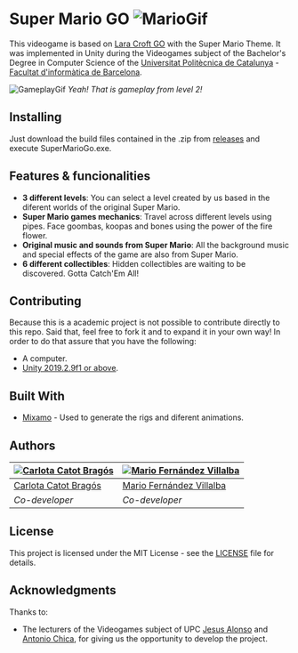 # Super Mario GO ![MarioGif](https://github.com/mariofv/SuperMarioGo/blob/master/media/img/Mario.gif)

This videogame is based on [Lara Croft GO](https://en.wikipedia.org/wiki/Lara_Croft_Go) with the Super Mario Theme. It was implemented in Unity during the Videogames subject of the Bachelor's Degree in Computer Science of the [Universitat Politècnica de Catalunya](https://www.upc.edu/ca) - [Facultat d'informàtica de Barcelona](https://www.fib.upc.edu/).


![GameplayGif](https://github.com/mariofv/SuperMarioGo/blob/master/media/img/mario-gameplay.gif)
*Yeah! That is gameplay from level 2!*

## Installing
Just download the build files contained in the .zip from [releases](https://github.com/mariofv/SuperMarioGo/releases) and execute SuperMarioGo.exe.

## Features & funcionalities
- **3 different levels**: You can select a level created by us based in the diferent worlds of the original Super Mario.
- **Super Mario games mechanics**: Travel across different levels using pipes. Face goombas, koopas and bones using the power of the fire flower.
- **Original music and sounds from Super Mario**: All the background music and special effects of the game are also from Super Mario.
- **6 different collectibles**: Hidden collectibles are waiting to be discovered. Gotta Catch'Em All!

## Contributing
Because this is a academic project is not possible to contribute directly to this repo. Said that, feel free to fork it and to expand it in your own way! In order to do that assure that you have the following:

* A computer.
* [Unity 2019.2.9f1 or above](https://unity3d.com/).

## Built With
* [Mixamo](https://www.mixamo.com/) - Used to generate the rigs and diferent animations.

## Authors

| [![Carlota Catot Bragós](https://github.com/carlotacb.png?size=100)](https://github.com/carlotacb) | [![Mario Fernández Villalba](https://github.com/mariofv.png?size=100)](https://github.com/mariofv) |
| ---- | ---- |
| [Carlota Catot Bragós](https://github.com/carlotacb/) | [Mario Fernández Villalba](https://github.com/mariofv/) | 
| _Co-developer_ | _Co-developer_ |

## License

This project is licensed under the MIT License - see the [LICENSE](https://github.com/mariofv/SuperMarioGo/blob/master/LICENSE) file for details.

## Acknowledgments

Thanks to:
- The lecturers of the Videogames subject of UPC [Jesus Alonso](http://www.cs.upc.edu/~jalonso/) and [Antonio Chica](http://futur.upc.edu/AntonioChicaCalaf), for giving us the opportunity to develop the project.
